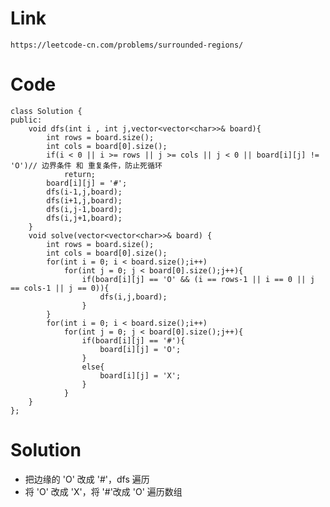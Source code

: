 # Link
    https://leetcode-cn.com/problems/surrounded-regions/
# Code 
    class Solution {
    public:
        void dfs(int i , int j,vector<vector<char>>& board){
            int rows = board.size();
            int cols = board[0].size();
            if(i < 0 || i >= rows || j >= cols || j < 0 || board[i][j] != 'O')// 边界条件 和 重复条件，防止死循环
                return;
            board[i][j] = '#';
            dfs(i-1,j,board);
            dfs(i+1,j,board);
            dfs(i,j-1,board);
            dfs(i,j+1,board);
        }
        void solve(vector<vector<char>>& board) {
            int rows = board.size();
            int cols = board[0].size();
            for(int i = 0; i < board.size();i++)
                for(int j = 0; j < board[0].size();j++){
                    if(board[i][j] == 'O' && (i == rows-1 || i == 0 || j == cols-1 || j == 0)){
                        dfs(i,j,board);
                    }       
            }
            for(int i = 0; i < board.size();i++)
                for(int j = 0; j < board[0].size();j++){
                    if(board[i][j] == '#'){
                        board[i][j] = 'O';
                    }
                    else{
                        board[i][j] = 'X';
                    }
                }
        }
    };
# Solution
  * 把边缘的 'O' 改成 '#'，dfs 遍历
  * 将 'O' 改成 'X'，将 '#'改成 'O' 遍历数组
